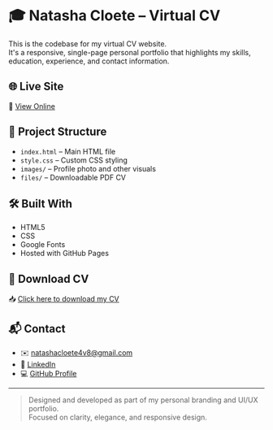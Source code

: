 # 🎓 Natasha Cloete – Virtual CV 

This is the codebase for my virtual CV website.  
It's a responsive, single-page personal portfolio that highlights my skills, education, experience, and contact information.

## 🌐 Live Site
🔗 [View Online](https://NatashaCloete.github.io/Resume)

## 📁 Project Structure
- `index.html` – Main HTML file  
- `style.css` – Custom CSS styling  
- `images/` – Profile photo and other visuals  
- `files/` – Downloadable PDF CV  

## 🛠️ Built With
- HTML5  
- CSS 
- Google Fonts  
- Hosted with GitHub Pages  

## 📄 Download CV
📥 [Click here to download my CV](natasha-cloete-cv.pdf)

## 📬 Contact
- ✉️ [natashacloete4v8@gmail.com](mailto:natashacloete4v8@gmail.com)  
- 🔗 [LinkedIn](https://www.linkedin.com/in/natasha-cloete-67aa1627a)  
- 💻 [GitHub Profile](https://github.com/NatashaCloete)

---

> Designed and developed as part of my personal branding and UI/UX portfolio.  
> Focused on clarity, elegance, and responsive design.
